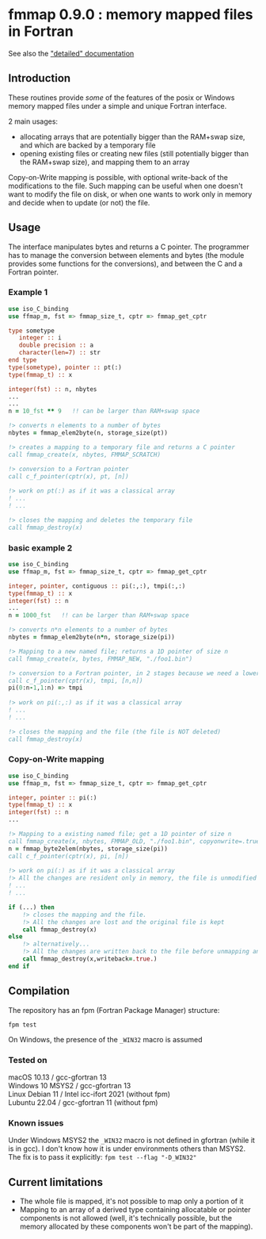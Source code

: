 # fmmap 0.9.0 : memory mapped files in Fortran

See also the ["detailed" documentation](doc/index.md)

## Introduction

These routines provide *some* of the features of the posix or Windows memory mapped files under a simple and unique Fortran interface.

2 main usages:
- allocating arrays that are potentially bigger than the RAM+swap size, and which are backed by a temporary file
- opening existing files or creating new files (still potentially bigger than the RAM+swap size), and mapping them to an array

Copy-on-Write mapping is possible, with optional write-back of the modifications to the file. Such mapping can be useful when one doesn't want to modify the file on disk, or when one wants to work only in memory and decide when to update (or not) the file. 

## Usage

The interface manipulates bytes and returns a C pointer. The programmer has to manage the conversion between elements and bytes (the module provides some functions for the conversions), and between the C and a Fortran pointer. 


### Example 1

```fortran
use iso_C_binding
use ffmap_m, fst => fmmap_size_t, cptr => fmmap_get_cptr

type sometype
   integer :: i
   double precision :: a
   character(len=7) :: str
end type
type(sometype), pointer :: pt(:)
type(fmmap_t) :: x

integer(fst) :: n, nbytes
...
...
n = 10_fst ** 9   !! can be larger than RAM+swap space

!> converts n elements to a number of bytes
nbytes = fmmap_elem2byte(n, storage_size(pt)) 

!> creates a mapping to a temporary file and returns a C pointer
call fmmap_create(x, nbytes, FMMAP_SCRATCH)

!> conversion to a Fortran pointer
call c_f_pointer(cptr(x), pt, [n])       
     
!> work on pt(:) as if it was a classical array
! ...
! ...

!> closes the mapping and deletes the temporary file
call fmmap_destroy(x)                  
```

### basic example 2

```fortran
use iso_C_binding
use ffmap_m, fst => fmmap_size_t, cptr => fmmap_get_cptr

integer, pointer, contiguous :: pi(:,:), tmpi(:,:)
type(fmmap_t) :: x
integer(fst) :: n
...
n = 1000_fst   !! can be larger than RAM+swap space

!> converts n*n elements to a number of bytes
nbytes = fmmap_elem2byte(n*n, storage_size(pi)) 

!> Mapping to a new named file; returns a 1D pointer of size n
call fmmap_create(x, bytes, FMMAP_NEW, "./foo1.bin") 

!> conversion to a Fortran pointer, in 2 stages because we need a lower bound /= 1
call c_f_pointer(cptr(x), tmpi, [n,n])      
pi(0:n-1,1:n) => tmpi
                    
!> work on pi(:,:) as if it was a classical array
! ...
! ...

!> closes the mapping and the file (the file is NOT deleted)
call fmmap_destroy(x)
```

### Copy-on-Write mapping

```fortran
use iso_C_binding
use ffmap_m, fst => fmmap_size_t, cptr => fmmap_get_cptr 

integer, pointer :: pi(:)
type(fmmap_t) :: x
integer(fst) :: n
...

!> Mapping to a existing named file; get a 1D pointer of size n
call fmmap_create(x, nbytes, FMMAP_OLD, "./foo1.bin", copyonwrite=.true.) 
n = fmmap_byte2elem(nbytes, storage_size(pi))
call c_f_pointer(cptr(x), pi, [n])      
                    
!> work on pi(:) as if it was a classical array
!> All the changes are resident only in memory, the file is unmodified 
! ...
! ...

if (...) then
    !> closes the mapping and the file. 
    !> All the changes are lost and the original file is kept
    call fmmap_destroy(x)
else
    !> alternatively...
    !> All the changes are written back to the file before unmapping and closing
    call fmmap_destroy(x,writeback=.true.)
end if
```


## Compilation

The repository has an fpm (Fortran Package Manager) structure:
```
fpm test
```
On Windows, the presence of the `_WIN32` macro is assumed

### Tested on
macOS 10.13      / gcc-gfortran 13  
Windows 10 MSYS2 / gcc-gfortran 13  
Linux Debian 11  / Intel icc-ifort 2021 (without fpm)  
Lubuntu 22.04    / gcc-gfortran 11 (without fpm)

### Known issues

Under Windows MSYS2 the `_WIN32` macro is not defined in gfortran (while it is in gcc). I don't know how it is under environments others than MSYS2. The fix is to pass it explicitly: `fpm test --flag "-D_WIN32"`

## Current limitations

- The whole file is mapped, it's not possible to map only a portion of it
- Mapping to an array of a derived type containing allocatable or pointer components is not allowed (well, it's technically possible, but the memory allocated by these components won't be part of the mapping).
